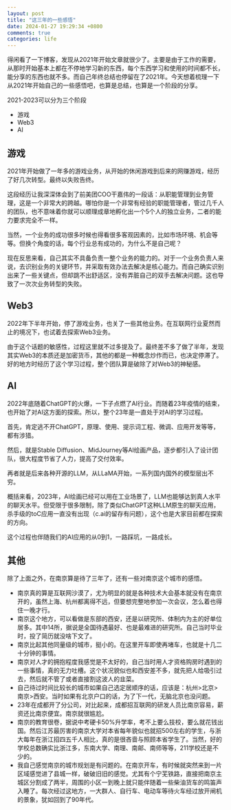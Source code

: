 ```yaml
---
layout: post
title: "这三年的一些感悟"
date: 2024-01-27 19:29:34 +0800
comments: true
categories: life
---
```


得闲看了一下博客，发现从2021年开始文章就很少了。主要是由于工作的需要，从那时开始基本上都在不停地学习新的东西，每个东西学习和使用的时间都不长，能分享的东西也就不多。而自己年终总结也停留在了2021年。今天想着梳理一下从2021年开始自己的一些感悟吧，也算是总结，也算是一个阶段的分享。

<!--more-->

2021-2023可以分为三个阶段

- 游戏
- Web3
- AI

## 游戏

2021年开始做了一年多的游戏业务，从开始的休闲游戏到后来的网赚游戏，经历了好几次转型。最终以失败告终。

这段经历让我深深体会到了前美团COO干嘉伟的一段话：从职能管理到业务管理，这是一个非常大的跨越。哪怕你是一个非常有经验的职能管理者，管过几千人的团队，也不意味着你就可以顺理成章地孵化出一个5个人的独立业务，二者的能力要求完全不一样。

当然，一个业务的成功很多时候也得看很多客观因素的，比如市场环境、机会等等。但换个角度的话，每个行业总有成功的，为什么不是自己呢？

现在反思来看，自己其实不具备负责一整个业务的能力的。对于一个业务负责人来说，去识别业务的关键环节，并采取有效办法去解决是核心能力。而自己确实识别出来了一些关键点，但却跳不出舒适区，没有弄脏自己的双手去解决问题。这也导致了一次次业务转型的失败。

## Web3

2022年下半年开始，停了游戏业务，也关了一些其他业务。在互联网行业夏然而止的境况下，也试着去探索Web3业务。

由于这个话题的敏感性，过程这里就不过多提及了。最终差不多了做了半年，发现其实Web3的本质还是加密货币，其他的都是一种概念炒作而已，也决定停滞了。好的地方时经历了这个学习过程，整个团队算是破除了对Web3的神秘感。

## AI

2022年底随着ChatGPT的火爆，一下子点燃了AI行业。而随着23年疫情的结束，也开始了对AI这方面的探索。所以，整个23年是一直处于对AI的学习过程。

首先，肯定逃不开ChatGPT，原理、使用、提示词工程、微调、应用开发等等，都有涉猎。

然后，就是Stable Diffusion、MidJourney等AI绘画产品，逐步都引入了设计团队，很大程度节省了人力，提高了交付效率。

再者就是后来各种开源的LLM，从LLaMA开始，一系列国内国外的模型层出不穷。

概括来看，2023年，AI绘画已经可以用在工业场景了，LLM也能够达到真人水平的聊天水平。但受限于很多限制，除了类似ChatGPT这种LLM原生的聊天应用，杀手级的toC应用一直没有出现（c.ai的留存有问题），这个也是大家目前都在探索的方向。

这个过程也伴随我们的AI应用的从0到1，一路踩坑，一路成长。

## 其他

除了上面之外，在南京算是待了三年了，还有一些对南京这个城市的感悟。

- 南京真的算是互联网沙漠了，尤为明显的就是各种技术大会基本就没有在南京开的，虽然上海、杭州都离得不远，但要想完整地参加一次会议，怎么着也得住一晚才行。
- 南京这个地方，可以看做是东部的西安，还是以研究所、体制内为主的好单位居多。其中14所，据说是全国待遇最好、也是最难进的研究所。自己当时毕业时，投了简历就没啥下文了。
- 南京比起其他同量级的城市，挺小的。在这里开车即使再堵车，也就是十几二十分钟的事情。
- 南京对人才的拥抱程度我感觉是不太好的，自己当时用人才资格购房时遇到的一些事情，真的无力吐槽。这个状况貌似也和西安差不多，就先把人给吸引过去，然后就不管了或者直接割这波人的韭菜。
- 自己待过时间比较长的城市如果自己选定居顺序的话，应该是：杭州>北京>南京>西安。当时如果有北京户口的话，为了下一代，无脑北京也没问题。
- 23年在成都开了分公司，对比起来，成都招互联网的研发人员比南京容易，薪资还比南京便宜。南京就很尴尬。
- 南京的教育很卷，据说中考硬卡50%升学率，考不上要么技校，要么就花钱出国。然后江苏最厉害的南京大学对本省每年貌似也就招500左右的学生，与浙大每年在浙江招四五千人相比，真的是很吝啬与照顾本省学生了。当然，好的学校总数确实比浙江多，东南大学、南理、南邮、南师等等，211学校还是不少的。
- 我自己感觉南京的城市规划是有问题的。在南京开车，有时候就突然来到一片区域感觉进了县城一样，破破旧旧的感觉。尤其有个宁芜铁路，直接把南京主城区分割成了两半，周围的小区一到晚上就只能伴随着一些柴油货车的鸣笛声入睡了。每次经过这地方，一大群人、自行车、电动车等待火车经过放开闸机的景象，犹如回到了90年代。
